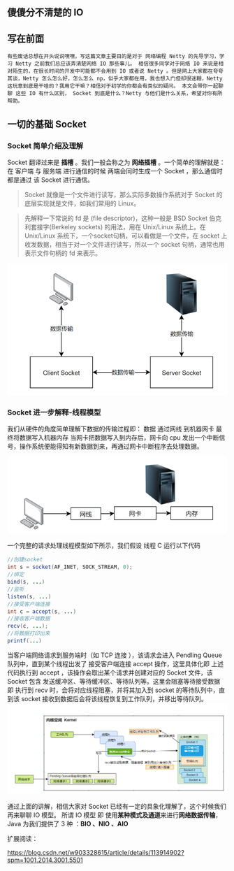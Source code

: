 ## 傻傻分不清楚的 IO

## 写在前面 

​	`有些废话总想在开头说说嘿嘿，写这篇文章主要目的是对于 网络编程 Netty 的先导学习，学习 Netty 之前我们总应该弄清楚网络 IO 那些事儿。
相信很多同学对于网络 IO 来说是相对陌生的，在很长时间的开发中可能都不会用到 IO 或者说 Netty 。但是网上大家都在夸夸其谈，Netty 怎么怎么好，怎么怎么 np，似乎大家都在用，我也想入门但却很迷糊，Netty这玩意到底是干啥的？我用它干嘛？相信对于初学的你都会有类似的疑问。
本文会带你一起聊聊 这些 IO 有什么区别， Socket 到底是什么？Netty 与他们是什么关系，希望对你有所帮助。`

##  一切的基础 Socket

### Socket 简单介绍及理解

Socket 翻译过来是 **插槽** 。我们一般会称之为 **网络插槽** 。一个简单的理解就是：
在 客户端 与 服务端 进行通信的时候 两端会同时生成一个 Socket ，那么通信时都是通过 该 Socket 进行通信。

> Socket 就像是一个文件进行读写，那么实际多数操作系统对于 Socket 的底层实现就是文件，如我们常用的 Linux。

> 先解释一下常说的 fd 是 (file descriptor)，这种一般是 BSD Socket 伯克利套接字(Berkeley sockets) 的用法，用在 Unix/Linux 系统上。在 Unix/Linux 系统下，一个socket句柄，可以看做是一个文件，在 socket 上收发数据，相当于对一个文件进行读写，所以一个 socket 句柄，通常也用表示文件句柄的 fd 来表示。

![image-20220621100313897](img/IO/image-20220621100313897.png)

### Socket 进一步解释-线程模型

我们从硬件的角度简单理解下数据的传输过程即：
数据 通过网线 到机器网卡 最终将数据写入机器内存
当网卡把数据写入到内存后，网卡向 cpu 发出一个中断信号，操作系统便能得知有新数据到来，再通过网卡中断程序去处理数据。

![image-20220621100603833](img/IO/image-20220621100603833.png)

一个完整的请求处理线程模型如下所示，我们假设 线程 C 运行以下代码

```java
//创建socket
int s = socket(AF_INET, SOCK_STREAM, 0);   
//绑定
bind(s, ...)
//监听
listen(s, ...)
//接受客户端连接
int c = accept(s, ...)
//接收客户端数据
recv(c, ...);
//将数据打印出来
printf(...)
```

当客户端网络请求到服务端时（如 TCP 连接 ），该请求会进入 Pendling Queue 队列中，直到某个线程出发了 接受客户端连接 accept 操作，这里具体化即 上述代码执行到 accept ，该操作会取出某个请求并创建对应的 Socket 文件，该 Socket 包含 发送缓冲区、等待缓冲区、等待队列等。这里会阻塞等待接受数据 即 执行到 recv 时，会将对应线程阻塞，并将其加入到 socket 的等待队列中，直到该 socket 接收到数据后会将该线程恢复到工作队列，并移出等待队列。
![image-20220621103655147](img/IO/image-20220621103655147.png)



通过上面的讲解，相信大家对 Socket 已经有一定的具象化理解了，这个时候我们再来聊聊 IO 模型。
所谓 IO 模型 即 使用**某种模式及通道**来进行**网络数据传输**， Java 为我们提供了 3 种 ：**BIO 、NIO 、AIO**



扩展阅读：

https://blog.csdn.net/w903328615/article/details/113914902?spm=1001.2014.3001.5501
